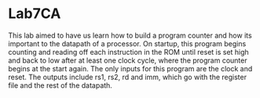 # Lab7CA

This lab aimed to have us learn how to build a program counter and how its important to the datapath of a processor. On startup, this program begins counting and reading off each instruction in the ROM until reset is set high and back to low after at least one clock cycle, where the program counter begins at the start again. The only inputs for this program are the clock and reset. The outputs include rs1, rs2, rd and imm, which go with the register file and the rest of the datapath.
